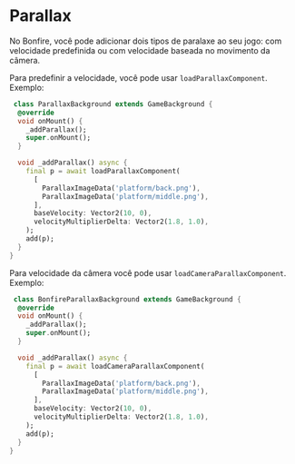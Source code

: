 # Parallax

No Bonfire, você pode adicionar dois tipos de paralaxe ao seu jogo: com velocidade predefinida ou com velocidade baseada no movimento da câmera.

Para predefinir a velocidade, você pode usar `loadParallaxComponent`. Exemplo:

```dart
 class ParallaxBackground extends GameBackground {
  @override
  void onMount() {
    _addParallax();
    super.onMount();
  }

  void _addParallax() async {
    final p = await loadParallaxComponent(
      [
        ParallaxImageData('platform/back.png'),
        ParallaxImageData('platform/middle.png'),
      ],
      baseVelocity: Vector2(10, 0),
      velocityMultiplierDelta: Vector2(1.8, 1.0),
    );
    add(p);
  }
}
```

Para velocidade da câmera você pode usar `loadCameraParallaxComponent`. Exemplo:

```dart
 class BonfireParallaxBackground extends GameBackground {
  @override
  void onMount() {
    _addParallax();
    super.onMount();
  }

  void _addParallax() async {
    final p = await loadCameraParallaxComponent(
      [
        ParallaxImageData('platform/back.png'),
        ParallaxImageData('platform/middle.png'),
      ],
      baseVelocity: Vector2(10, 0),
      velocityMultiplierDelta: Vector2(1.8, 1.0),
    );
    add(p);
  }
}
```